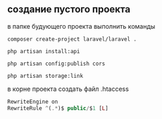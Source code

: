 ## создание пустого проекта
в папке будующего проекта выполнить команды
```shell
composer create-project laravel/laravel .

php artisan install:api

php artisan config:publish cors

php artisan storage:link
```
в корне проекта создать файл .htaccess 

```php
RewriteEngine on
RewriteRule ^(.*)$ public/$1 [L]
```
